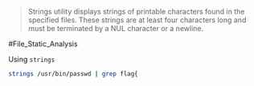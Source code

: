 > Strings utility displays strings of printable characters found in the specified files.
> These strings are at least four characters long and must be terminated by a NUL character or a newline.


#File_Static_Analysis

Using `strings`
```bash
strings /usr/bin/passwd | grep flag{
```